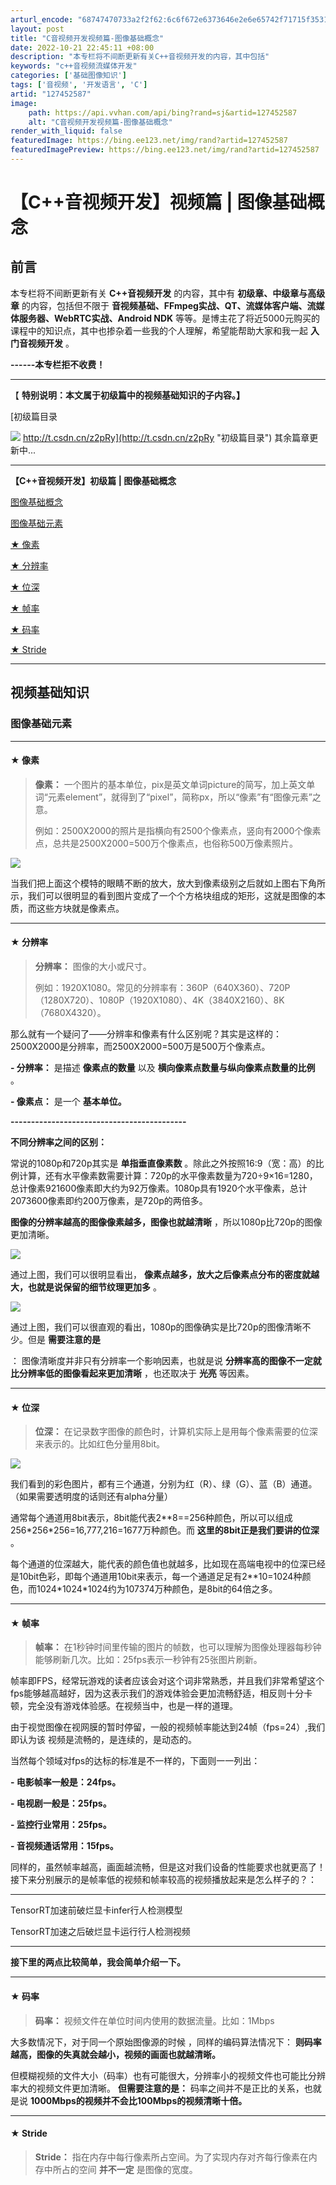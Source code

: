 ```yaml
---
arturl_encode: "68747470733a2f2f62:6c6f672e6373646e2e6e65742f71715f35313833313333352f:61727469636c652f64657461696c732f313237343532353837"
layout: post
title: "C音视频开发视频篇-图像基础概念"
date: 2022-10-21 22:45:11 +08:00
description: "本专栏将不间断更新有关C++音视频开发的内容，其中包括"
keywords: "c++音视频流媒体开发"
categories: ['基础图像知识']
tags: ['音视频', '开发语言', 'C']
artid: "127452587"
image:
    path: https://api.vvhan.com/api/bing?rand=sj&artid=127452587
    alt: "C音视频开发视频篇-图像基础概念"
render_with_liquid: false
featuredImage: https://bing.ee123.net/img/rand?artid=127452587
featuredImagePreview: https://bing.ee123.net/img/rand?artid=127452587
---
```


# 【C++音视频开发】视频篇 | 图像基础概念

## 前言

本专栏将不间断更新有关
**C++音视频开发**
的内容，其中有
**初级章、中级章与高级章**
的内容，包括但不限于
**音视频基础、FFmpeg实战、QT、流媒体客户端、流媒体服务器、WebRTC实战、Android NDK**
等等。是博主花了将近5000元购买的课程中的知识点，其中也掺杂着一些我的个人理解，希望能帮助大家和我一起
**入门音视频开发**
。

**------本专栏拒不收费！**

---

【
**特别说明：本文属于初级篇中的视频基础知识的子内容。】**

[初级篇目录

![](https://i-blog.csdnimg.cn/blog_migrate/4320c758cf64995ac483f9950f04aaf2.png)
http://t.csdn.cn/z2pRy](http://t.csdn.cn/z2pRy "初级篇目录")
其余篇章更新中...

---

**【C++音视频开发】初级篇 | 图像基础概念**

[图像基础概念](#%E5%9B%BE%E5%83%8F%E5%9F%BA%E7%A1%80%E6%A6%82%E5%BF%B5)

[图像基础元素](#%E5%9B%BE%E5%83%8F%E5%9F%BA%E7%A1%80%E5%85%83%E7%B4%A0)

[★ 像素](#%E2%98%85%20%E5%83%8F%E7%B4%A0)

[★ 分辨率](#%E2%98%85%20%E5%88%86%E8%BE%A8%E7%8E%87)

[★ 位深](#%E2%98%85%20%E4%BD%8D%E6%B7%B1)

[★ 帧率](#%E2%98%85%20%E5%B8%A7%E7%8E%87)

[★ 码率](#%E2%98%85%20%E7%A0%81%E7%8E%87)

[★ Stride](#%E2%98%85%20Stride)

---

## **视频基础知识**

### 图像基础元素

---

#### ★ 像素

> **像素：**
> 一个图片的基本单位，pix是英文单词picture的简写，加上英文单词“元素element”，就得到了“pixel”，简称px，所以“像素”有“图像元素”之意。
>
> 例如：2500X2000的照片是指横向有2500个像素点，竖向有2000个像素点，总共是2500X2000=500万个像素点，也俗称500万像素照片。

![](https://i-blog.csdnimg.cn/blog_migrate/f1bd7f59a51ab5f9e12066edd1d99f6e.png)

当我们把上面这个模特的眼睛不断的放大，放大到像素级别之后就如上图右下角所示，我们可以很明显的看到图片变成了一个个方格块组成的矩形，这就是图像的本质，而这些方块就是像素点。

---

#### ★ 分辨率

> **分辨率：**
> 图像的大小或尺寸。
>
> 例如：1920X1080。常见的分辨率有：360P（640X360）、720P（1280X720）、1080P（1920X1080）、4K（3840X2160）、8K（7680X4320）。

那么就有一个疑问了——分辨率和像素有什么区别呢？其实是这样的：2500X2000是分辨率，而2500X2000=500万是500万个像素点。

**- 分辨率：**
是描述
**像素点的数量**
以及
**横向像素点数量与纵向像素点数量的比例**
。

**- 像素点：**
是一个
**基本单位。**

**-------------------------------------------**

**不同分辨率之间的区别：**

常说的1080p和720p其实是
**单指垂直像素数**
。除此之外按照16:9（宽：高）的比例计算，还有水平像素数需要计算：720p的水平像素数量为720÷9×16=1280，总计像素921600像素即大约为92万像素。1080p具有1920个水平像素，总计2073600像素即约200万像素，是720p的两倍多。

**图像的分辨率越高的图像像素越多，图像也就越清晰**
，所以1080p比720p的图像更加清晰。

![](https://i-blog.csdnimg.cn/blog_migrate/e4c7f2230d5a8707c10ebac7c86cb349.png)

通过上图，我们可以很明显看出，
**像素点越多，放大之后像素点分布的密度就越大，也就是说保留的细节纹理更加多**
。

![](https://i-blog.csdnimg.cn/blog_migrate/ab81142688c7d055626f1f1b322e1e20.png)

通过上图，我们可以很直观的看出，1080p的图像确实是比720p的图像清晰不少。但是
**需要注意的是**

：
图像清晰度并非只有分辨率一个影响因素，也就是说
**分辨率高的图像不一定就比分辨率低的图像看起来更加清晰**
，也还取决于
**光亮**
等因素。

---

#### ★ 位深

> **位深：**
> 在记录数字图像的颜色时，计算机实际上是用每个像素需要的位深来表示的。比如红色分量用8bit。

![](https://i-blog.csdnimg.cn/blog_migrate/229facb4f578d07723dc5ae259869ac6.png)

我们看到的彩色图片，都有三个通道，分别为红（R）、绿（G）、蓝（B）通道。（如果需要透明度的话则还有alpha分量）

通常每个通道用8bit表示，8bit能代表2\*\*8==256种颜色，所以可以组成256\*256\*256=16,777,216=1677万种颜色。而
**这里的8bit正是我们要讲的位深**
。

每个通道的位深越大，能代表的颜色值也就越多，比如现在高端电视中的位深已经是10bit色彩，即每个通道用10bit来表示，每一个通道足足有2\*\*10=1024种颜色，而1024\*1024\*1024约为107374万种颜色，是8bit的64倍之多。

---

#### ★ 帧率

> **帧率：**
> 在1秒钟时间里传输的图片的帧数，也可以理解为图像处理器每秒钟能够刷新几次。比如：25fps表示一秒钟有25张图片刷新。

帧率即FPS，经常玩游戏的读者应该会对这个词非常熟悉，并且我们非常希望这个fps能够越高越好，因为这表示我们的游戏体验会更加流畅舒适，相反则十分卡顿，完全没有游戏体验感。在视频当中，也是一样的道理。

由于视觉图像在视网膜的暂时停留，一般的视频帧率能达到24帧（fps=24）,我们即认为该 视频是流畅的，是连续的，是动态的。

当然每个领域对fps的达标的标准是不一样的，下面则一一列出：

**- 电影帧率一般是：24fps。**

**- 电视剧一般是：25fps。**

**- 监控行业常用：25fps。**

**- 音视频通话常用：15fps。**

同样的，虽然帧率越高，画面越流畅，但是这对我们设备的性能要求也就更高了！接下来分别展示的是帧率低的视频和帧率较高的视频播放起来是怎么样子的？：

---

TensorRT加速前破烂显卡infer行人检测模型

TensorRT加速之后破烂显卡运行行人检测视频

---

**接下里的两点比较简单，我会简单介绍一下。**

---

#### ★ 码率

> **码率：**
> 视频文件在单位时间内使用的数据流量。比如：1Mbps

大多数情况下，对于同一个原始图像源的时候 ，同样的编码算法情况下：
**则码率越高，图像的失真就会越小，视频的画面也就越清晰。**

但模糊视频的文件大小（码率）也有可能很大，分辨率小的视频文件也可能比分辨率大的视频文件更加清晰。
**但需要注意的是：**
码率之间并不是正比的关系，也就是说
**1000Mbps的视频并不会比100Mbps的视频清晰十倍。**

---

#### ★ Stride

> **Stride：**
> 指在内存中每行像素所占空间。为了实现内存对齐每行像素在内存中所占的空间
> **并不一定**
> 是图像的宽度。